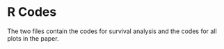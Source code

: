 # R Codes
The two files contain the codes for survival analysis and the codes for all plots in the paper. 

